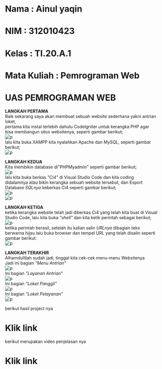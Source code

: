 # Nama              : Ainul yaqin
# NIM               : 312010423
# Kelas             : TI.20.A.1
# Mata Kuliah       : Pemrograman Web


# UAS PEMROGRAMAN WEB<br>

**LANGKAH PERTAMA**<br>
Baik sekarang saya akan membuat sebuah website sederhana yakni antrian loket, <br>
pertama kita instal terlebih dahulu CodeIgniter untuk kerangka PHP agar bisa membangun situs websitenya, seperti gambar berikut;<br>
![p](gambar/codelgniter.png)<br>
lalu kita buka XAMPP kita nyalahkan Apache dan MySQL, seperti gambar berikut;<br>
![p](gambar/xampp.png)<br>

**LANGKAH KEDUA**<br>
Kita membikin database di"PHPMyadmin" seperti gambar berikut;<br>
![p](gambar/database.png)<br>
lalu kita buka berkas *"Ci4"* di Visual Studio Code dan kita coding didalamnya atau bikin kerangka sebuah website tersebut, dan Export Database *SQLnya* keberkas Ci4 seperti gambar berikut;<br>
![p](gambar/ci4.png)<br>
![p](gambar/antrianloket.png)<br>

**LANGKAH KETIGA**<br>
ketika kerangka website telah jadi diberkas Ci4 yang telah kita buat di Visual Studio Code, lalu kita buka *"shell"* dan kita ketik perintah sebagai berikut;<br>
![p](gambar/shell.png)<br>
ketika perintah berasil, setelah itu kalian salin *URLnya* dibagian teks berwarna hijau lalu buka browser dan tempel URL yang telah disalin seperti gambar berikut:<br>
![p](gambar/web1.png)<br>

**LANGKAH TERAKHIR**<br>
Alhamdulillah sudah jadi, tinggal kita cek-cek menu-menu Websitenya<br>
Jadi ini bagian *"Menu Antrian"*<br>
![p](gambar/web2.png)<br>
Ini bagian *"Layanan Antrian"*<br>
![p](gambar/web3.png)<br>
Ini bagian *"Loket Panggil"*<br>
![p](gambar/web4.png)<br>
Ini bagian *"Loket Pelayanan"*<br>
![p](gambar/web5.png)<br>

berikut hasil project nya <br> 
# Klik link

berikut merupakan video penjelasan nya <br>
# Klik link